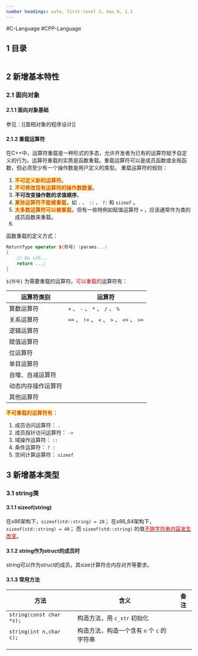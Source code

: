 ```yaml
---
number headings: auto, first-level 2, max 6, 1.1
---
```

#C-Language #CPP-Language


## 1 目录

```toc
```



## 2 新增基本特性

### 2.1 面向对象

#### 2.1.1 面向对象基础

参见：[[面相对象的程序设计]]

#### 2.1.2 重载运算符

在C++中，运算符重载是一种形式的多态，允许开发者为已有的运算符赋予自定义的行为。运算符重载的实质是函数重载。重载运算符可以是成员函数或全局函数，但必须至少有一个操作数是用户定义的类型。
重载运算符的规则：
1. <span style="background:#fff88f"><font color="#c00000">不可定义新的运算符</font></span>。
2. <span style="background:#fff88f"><font color="#c00000">不可修改现有运算符的操作数数量</font></span>。
3. **不可改变操作数的求值顺序**。
4. <span style="background:#fff88f"><font color="#c00000">某些运算符不能被重载</font></span>，如 `.` 、 `::` 、 `?:` 和 `sizeof` 。
5. <span style="background:#fff88f"><font color="#c00000">大多数运算符可以被重载</font></span>，但有一些特例如赋值运算符 `=` ，应该通常作为类的成员函数来重载。
6. 


函数重载的定义方式：

```CPP
ReturnType operator ${符号} (params...)
{
	// Do sth...
	return ...;
}
```

`${符号}` 为需要重载的运算符。<font color="#c00000">可以重载的</font>运算符有：

| <center>运算符类别</center> | <center>运算符</center>                  |
| ---------------------- | ------------------------------------- |
| 算数运算符                  | `+` 、 `-` 、 `*` 、 `/` 、 `%`           |
| 关系运算符                  | `==` 、 `!=` 、 `<` 、 `>` 、 `<=` 、 `>=` |
| 逻辑运算符                  |                                       |
| 赋值运算符                  |                                       |
| 位运算符                   |                                       |
| 单目运算符                  |                                       |
| 自增、自减运算符               |                                       |
| 动态内存操作运算符              |                                       |
| 其他运算符                  |                                       |
<span style="background:#fff88f"><font color="#c00000">不可重载的运算符有</font></span>：
1. 成员访问运算符： `.`
2. 成员指针访问运算符： `->`
3. 域操作运算符： `::`
4. 条件运算符： `? :`
5. 空间计算运算符： `sizeof`




## 3 新增基本类型

### 3.1 string类

#### 3.1.1 sizeof(string)

在x86架构下，`sizeof(std::string) = 28`；
在x86_64架构下，`sizeof(std::string) = 40`；
而 `sizeof(std::string)` 的值<u><font color="#c00000">不随字符串内容发生改变</font></u>。
#### 3.1.2 string作为struct的成员时

string可以作为struct的成员，其size计算符合内存对齐等要求。

#### 3.1.3 常用方法

| <center>方法</center>      | <center>含义</center>        | <center>备注</center> |
| ------------------------ | -------------------------- | ------------------- |
| `string(const char *s);` | 构造方法，用 `c_str` 初始化         |                     |
| `string(int n,char c);`  | 构造方法，构造一个含有 `n` 个 `c` 的字符串 |                     |
|                          |                            |                     |
|                          |                            |                     |



